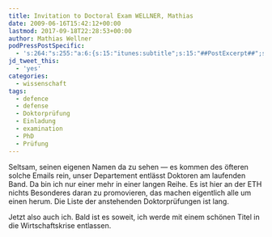 ```yaml
---
title: Invitation to Doctoral Exam WELLNER, Mathias
date: 2009-06-16T15:42:12+00:00
lastmod: 2017-09-18T22:28:53+00:00
author: Mathias Wellner
podPressPostSpecific:
  - 's:264:"s:255:"a:6:{s:15:"itunes:subtitle";s:15:"##PostExcerpt##";s:14:"itunes:summary";s:15:"##PostExcerpt##";s:15:"itunes:keywords";s:17:"##WordPressCats##";s:13:"itunes:author";s:10:"##Global##";s:15:"itunes:explicit";s:7:"Default";s:12:"itunes:block";s:7:"Default";}";";'
jd_tweet_this:
  - 'yes'
categories:
  - wissenschaft
tags:
  - defence
  - defense
  - Doktorprüfung
  - Einladung
  - examination
  - PhD
  - Prüfung
---
```

Seltsam, seinen eigenen Namen da zu sehen &mdash; es kommen des öfteren solche Emails rein, unser Departement entlässt Doktoren am laufenden Band. Da bin ich nur einer mehr in einer langen Reihe. Es ist hier an der ETH nichts Besonderes daran zu promovieren, das machen eigentlich alle um einen herum. Die Liste der anstehenden Doktorprüfungen ist lang.

Jetzt also auch ich. Bald ist es soweit, ich werde mit einem schönen Titel in die Wirtschaftskrise entlassen.